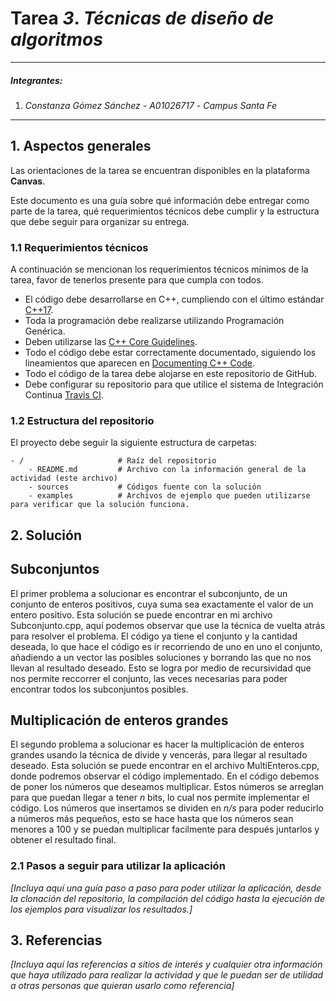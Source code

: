 # Tarea *3*. *Técnicas de diseño de algoritmos*

---

##### Integrantes:
1. *Constanza Gómez Sánchez* - *A01026717* - *Campus Santa Fe*

---
## 1. Aspectos generales

Las orientaciones de la tarea se encuentran disponibles en la plataforma **Canvas**.

Este documento es una guía sobre qué información debe entregar como parte de la tarea, qué requerimientos técnicos debe cumplir y la estructura que debe seguir para organizar su entrega.


### 1.1 Requerimientos técnicos

A continuación se mencionan los requerimientos técnicos mínimos de la tarea, favor de tenerlos presente para que cumpla con todos.

* El código debe desarrollarse en C++, cumpliendo con el último estándar [C++17](https://isocpp.org/std/the-standard).
* Toda la programación debe realizarse utilizando Programación Genérica.
* Deben utilizarse las [C++ Core Guidelines](https://github.com/isocpp/CppCoreGuidelines/blob/master/CppCoreGuidelines.md).
* Todo el código debe estar correctamente documentado, siguiendo los lineamientos que aparecen en [Documenting C++ Code](https://developer.lsst.io/cpp/api-docs.html).
* Todo el código de la tarea debe alojarse en este repositorio de GitHub.
* Debe configurar su repositorio para que utilice el sistema de Integración Continua [Travis CI](https://travis-ci.org/).

### 1.2 Estructura del repositorio

El proyecto debe seguir la siguiente estructura de carpetas:
```
- / 			        # Raíz del repositorio
    - README.md			# Archivo con la información general de la actividad (este archivo)
    - sources  			# Códigos fuente con la solución
    - examples			# Archivos de ejemplo que pueden utilizarse para verificar que la solución funciona.
```

## 2. Solución

## Subconjuntos

El primer problema a solucionar es encontrar el subconjunto, de un conjunto de enteros positivos, cuya suma sea exactamente el valor de un entero positivo. Esta solución se puede encontrar en mi archivo Subconjunto.cpp, aquí podemos observar que use la técnica de vuelta atrás para resolver el problema. El código ya tiene el conjunto y la cantidad deseada, lo que hace el código es ir recorriendo de uno en uno el conjunto, añadiendo a un vector las posibles soluciones y borrando las que no nos llevan al resultado deseado. Esto se logra por medio de recursividad que nos permite reccorrer el conjunto, las veces necesarias para poder encontrar todos los subconjuntos posibles.

## Multiplicación de enteros grandes

El segundo problema a solucionar es hacer la multiplicación de enteros grandes usando la técnica de divide y vencerás, para llegar al resultado deseado. Esta solución se puede encontrar en el archivo MultiEnteros.cpp, donde podremos observar el código implementado.
En el código debemos de poner los números que deseamos multiplicar. Estos números se arreglan para que puedan llegar a tener *n* bits, lo cual nos permite implementar el código. Los números que insertamos se dividen en *n/s* para poder reducirlo a números más pequeños, esto se hace hasta que los números sean menores a 100 y se puedan multiplicar facilmente para después juntarlos y obtener el resultado final.

### 2.1 Pasos a seguir para utilizar la aplicación

*[Incluya aquí una guía paso a paso para poder utilizar la aplicación, desde la clonación del repositorio, la compilación del código hasta la ejecución de los ejemplos para visualizar los resultados.]*

## 3. Referencias

*[Incluya aquí las referencias a sitios de interés y cualquier otra información que haya utilizado para realizar la actividad y que le puedan ser de utilidad a otras personas que quieran usarlo como referencia]*
